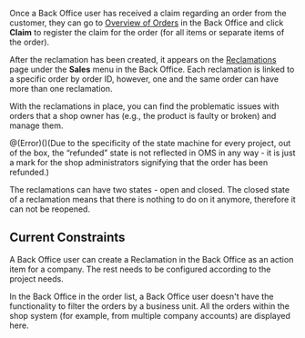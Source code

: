 Once a Back Office user has received a claim regarding an order from the customer, they can go to [Overview of Orders](https://documentation.spryker.com/v4/docs/managing-orders#claiming-orders) in the Back Office and click **Claim** to register the claim for the order (for all items or separate items of the order).

After the reclamation has been created, it appears on the [Reclamations](https://documentation.spryker.com/v3/docs/managing-reclamations) page under the **Sales** menu in the Back Office. Each reclamation is linked to a specific order by order ID, however, one and the same order can have more than one reclamation.

With the reclamations in place, you can find the problematic issues with orders that a shop owner has (e.g., the product is faulty or broken) and manage them.

@(Error)()(Due to the specificity of the state machine for every project, out of the box, the “refunded” state is not reflected in OMS in any way - it is just a mark for the shop administrators signifying that the order has been refunded.)

The reclamations can have two states - open and closed. The closed state of a reclamation means that there is nothing to do on it anymore, therefore it can not be reopened.

## Current Constraints
A Back Office user can create a Reclamation in the Back Office as an action item for a company. The rest needs to be configured according to the project needs. 

In the Back Office in the order list, a Back Office user doesn't have the functionality to filter the orders by a business unit. All the orders within the shop system (for example, from multiple company accounts) are displayed here.